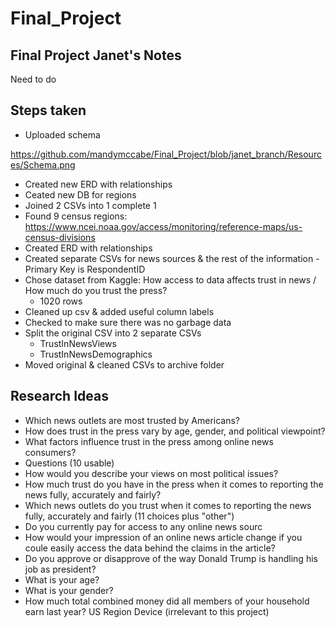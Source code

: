 # Final_Project
## Final Project Janet's Notes
Need to do

## Steps taken
- Uploaded schema 

https://github.com/mandymccabe/Final_Project/blob/janet_branch/Resources/Schema.png

- Created new ERD with relationships
- Ceated new DB for regions
- Joined 2 CSVs into 1 complete 1
- Found 9 census regions: https://www.ncei.noaa.gov/access/monitoring/reference-maps/us-census-divisions
- Created ERD with relationships
- Created separate CSVs for news sources & the rest of the information - Primary Key is RespondentID
- Chose dataset from Kaggle: How access to data affects trust in news / How much do you trust the press?
    - 1020 rows
- Cleaned up csv & added useful column labels
- Checked to make sure there was no garbage data
- Split the original CSV into 2 separate CSVs
    - TrustInNewsViews
    - TrustInNewsDemographics
- Moved original & cleaned CSVs to archive folder

## Research Ideas
- Which news outlets are most trusted by Americans?
- How does trust in the press vary by age, gender, and political viewpoint?
- What factors influence trust in the press among online news consumers?
- Questions (10 usable)
- How would you describe your views on most political issues?
- How much trust do you have in the press when it comes to reporting the news fully, accurately and fairly?
- Which news outlets do you trust when it comes to reporting the news fully, accurately and fairly (11 choices plus "other")
- Do you currently pay for access to any online news sourc
- How would your impression of an online news article change if you coule easily access the data behind the claims in the article?
- Do you approve or disapprove of the way Donald Trump is handling his job as president?
- What is your age?
- What is your gender?
- How much total combined money did all members of your household earn last year?
US Region
Device (irrelevant to this project)
